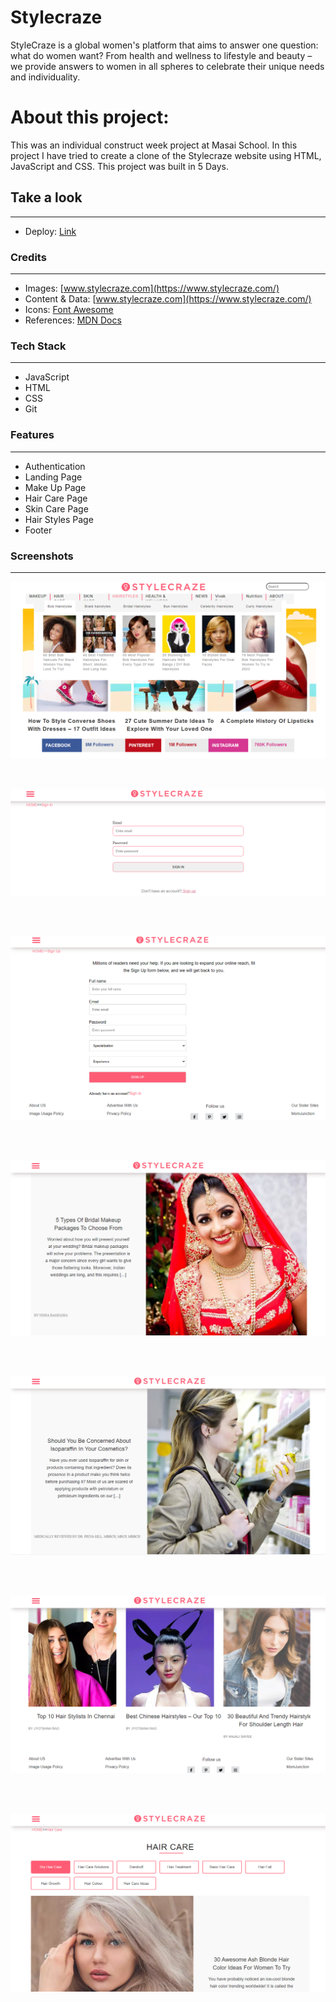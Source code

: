# Stylecraze
StyleCraze is a global women's platform that aims to answer one question: what do women want? From health and wellness to lifestyle and beauty – we provide answers to women in all spheres to celebrate their unique needs and individuality. 



# About this project:

<p>
This was an individual construct week project at Masai School.
In this project I have tried to create a clone of the Stylecraze website using HTML, JavaScript and CSS.
This project was built in 5 Days. 
</p>

## Take a look

---

- Deploy: [Link](https://stunning-kashata-f9a0b3.netlify.app/index.html)

### Credits

---

- Images: [www.stylecraze.com](https://www.stylecraze.com/)
- Content & Data: [www.stylecraze.com](https://www.stylecraze.com/)
- Icons: [Font Awesome](https://fontawesome.com/)
- References: [MDN Docs](https://developer.mozilla.org/en-US/)


### Tech Stack

---

- JavaScript
- HTML
- CSS
- Git

### Features

---

- Authentication
- Landing Page 
- Make Up Page
- Hair Care Page
- Skin Care Page
- Hair Styles Page
- Footer


### Screenshots

---

![Home](https://raw.githubusercontent.com/VivBelwal/Stylecraze/main/Individual%20Project%201/Images/Home.png)

<br/>

![Login](https://raw.githubusercontent.com/VivBelwal/Stylecraze/main/Individual%20Project%201/Images/Login.png)

<br/>
<br/>

![Signup](https://raw.githubusercontent.com/VivBelwal/Stylecraze/main/Individual%20Project%201/Images/Signup.png)

<br/>
<br/>

![Make Up Page](https://raw.githubusercontent.com/VivBelwal/Stylecraze/main/Individual%20Project%201/Images/makeup.png)

<br/>
<br/>

![Skin Care Page](https://raw.githubusercontent.com/VivBelwal/Stylecraze/main/Individual%20Project%201/Images/skincare.png)

<br/>
<br/>

![Hair Styles Page](https://raw.githubusercontent.com/VivBelwal/Stylecraze/main/Individual%20Project%201/Images/hair-style.png)

<br/>
<br/>

![ Hair Care Page](https://raw.githubusercontent.com/VivBelwal/Stylecraze/main/Individual%20Project%201/Images/haircare.png)

<br/>
<br/>


